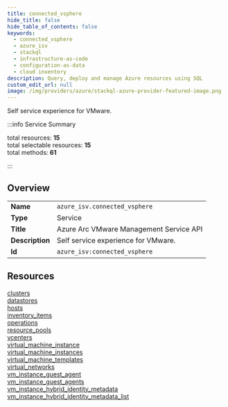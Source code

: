 ```yaml
---
title: connected_vsphere
hide_title: false
hide_table_of_contents: false
keywords:
  - connected_vsphere
  - azure_isv
  - stackql
  - infrastructure-as-code
  - configuration-as-data
  - cloud inventory
description: Query, deploy and manage Azure resources using SQL
custom_edit_url: null
image: /img/providers/azure/stackql-azure-provider-featured-image.png
---
```


Self service experience for VMware.  
    
:::info Service Summary

<div class="row">
<div class="providerDocColumn">
<span>total resources:&nbsp;<b>15</b></span><br />
<span>total selectable resources:&nbsp;<b>15</b></span><br />
<span>total methods:&nbsp;<b>61</b></span><br />
</div>
</div>

:::

## Overview
<table><tbody>
<tr><td><b>Name</b></td><td><code>azure_isv.connected_vsphere</code></td></tr>
<tr><td><b>Type</b></td><td>Service</td></tr>
<tr><td><b>Title</b></td><td>Azure Arc VMware Management Service API</td></tr>
<tr><td><b>Description</b></td><td>Self service experience for VMware.</td></tr>
<tr><td><b>Id</b></td><td><code>azure_isv:connected_vsphere</code></td></tr>
</tbody></table>

## Resources
<div class="row">
<div class="providerDocColumn">
<a href="/providers/azure_isv/connected_vsphere/clusters/">clusters</a><br />
<a href="/providers/azure_isv/connected_vsphere/datastores/">datastores</a><br />
<a href="/providers/azure_isv/connected_vsphere/hosts/">hosts</a><br />
<a href="/providers/azure_isv/connected_vsphere/inventory_items/">inventory_items</a><br />
<a href="/providers/azure_isv/connected_vsphere/operations/">operations</a><br />
<a href="/providers/azure_isv/connected_vsphere/resource_pools/">resource_pools</a><br />
<a href="/providers/azure_isv/connected_vsphere/vcenters/">vcenters</a><br />
<a href="/providers/azure_isv/connected_vsphere/virtual_machine_instance/">virtual_machine_instance</a><br />
</div>
<div class="providerDocColumn">
<a href="/providers/azure_isv/connected_vsphere/virtual_machine_instances/">virtual_machine_instances</a><br />
<a href="/providers/azure_isv/connected_vsphere/virtual_machine_templates/">virtual_machine_templates</a><br />
<a href="/providers/azure_isv/connected_vsphere/virtual_networks/">virtual_networks</a><br />
<a href="/providers/azure_isv/connected_vsphere/vm_instance_guest_agent/">vm_instance_guest_agent</a><br />
<a href="/providers/azure_isv/connected_vsphere/vm_instance_guest_agents/">vm_instance_guest_agents</a><br />
<a href="/providers/azure_isv/connected_vsphere/vm_instance_hybrid_identity_metadata/">vm_instance_hybrid_identity_metadata</a><br />
<a href="/providers/azure_isv/connected_vsphere/vm_instance_hybrid_identity_metadata_list/">vm_instance_hybrid_identity_metadata_list</a><br />
</div>
</div>
